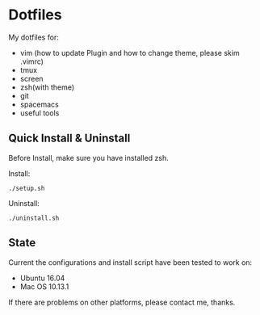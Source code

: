 # Dotfiles #

My dotfiles for:

* vim (how to update Plugin and how to change theme, please skim .vimrc)
* tmux
* screen
* zsh(with theme)
* git
* spacemacs
* useful tools

## Quick Install & Uninstall ##

Before Install, make sure you have installed zsh.

Install:

	./setup.sh

Uninstall:

	./uninstall.sh

## State ##

Current the configurations and install script have been tested to work on:

* Ubuntu 16.04
* Mac OS 10.13.1

If there are problems on other platforms, please contact me, thanks.
